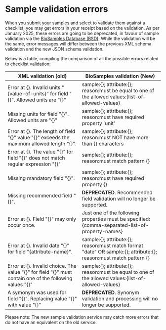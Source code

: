 # Sample validation errors

When you submit your samples and select to validate them against a checklist, you may get errors in your receipt based
on the validation. As per January 2025, these errors are going to be deprecated, in favour of sample validation via the
[BioSamples Database (BSD)](https://www.ebi.ac.uk/biosamples/). While the validation will be the same, error messages 
will differ between the previous XML schema validation and the new JSON schema validation.

Below is a table, compiling the comparison of all the possible errors related to checklist validation:

| **XML validation (old)**                                                                                                                                                          | **BioSamples validation (New)**                                                                                                                                                            |
|-----------------------------------------------------------------------------------------------------------------------------------------------------------------------------------|--------------------------------------------------------------------------------------------------------------------------------------------------------------------------------------------|
| Error at {<sample-name>}. Invalid units "{value-of-units}" for field "{<attribute-name>}". Allowed units are "{<list-of-allowed-values>}"                                         | sample:{<sample-name>}; attribute:{<path-to-attribute>}; reason:must be equal to one of the allowed values:{list-of-allowed-values}                                                        |
| Missing units for field "{<attribute-name>}". Allowed units are "{<list-of-allowed-values>}"                                                                                      | sample:{<sample-name>}; attribute:{<path-to-attribute>}; reason:must have required property 'unit'                                                                                         |
| Error at {<sample-name>}. The length of field "{<attribute-name>}" value "{<value-provided>}" exceeds the maximum allowed length "{<maximum-length-of-field>}".                   | sample:{<sample-name>}; attribute:{<path-to-attribute>}; reason:must NOT have more than {<maximum-length-of-field>} characters                                                             |
| Error at {<sample-name>}. The value "{<value-provided>}" for field "{<attribute-name>}" does not match regular expression "{<pattern>}"                                           | sample:{<sample-name>}; attribute:{<path-to-attribute>}; reason:must match pattern {<pattern>}                                                                                             |
| Missing mandatory field "{<property-name>}".                                                                                                                                      | sample:{<sample-name>}; attribute:{<path-to-attribute>}; reason:must have required property {<property-name>}                                                                              |
| Missing recommended field "{<property-name>}".                                                                                                                                    | **DEPRECATED**. Recommended field validation will no longer be supported.                                                                                                                  |
| Error at {<sample-name>}. Field "{<property-name>}" may only occur once.                                                                                                          | Just one of the following properties must be specified: {comma-separated-list-of-property-names}                                                                                           |
| Error at {<sample-name>}. Invalid date "{<value-of-property>}" for field "{attribute-name}".                                                                                      | sample:{<sample-name>}; attribute:{<path-to-attribute>}; reason:must match format "date" OR sample:{<sample-name>}; attribute:{<path-to-attribute>}; reason:must match pattern {<pattern>} |
| Error at {<sample-name>}. Invalid choice.  The value "{<value-of-property>}" for field "{<attribute-name>}" must contain one of the following values "{<list-of-allowed-values>}" | sample:{<sample-name>}; attribute:{<path-to-attribute>}; reason:must be equal to one of the allowed values:{list-of-allowed-values}                                                        |
| A symonym was used for field "{<property-name>}".  Replacing value "{<synonym-property-name>}" with value "{<property-name>}"                                                     | **DEPRECATED**. Synonym validation and processing will no longer be supported.                                                                                                             |


Please note: The new sample validation service may catch more errors that do not have an equivalent on the old service.
